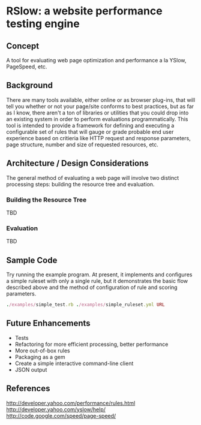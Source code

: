 # RSlow: a website performance testing engine


## Concept
A tool for evaluating web page optimization and performance a la YSlow, 
PageSpeed, etc.


## Background
There are many tools available, either online or as browser plug-ins, that 
will tell you whether or not your page/site conforms to best practices, but as 
far as I know, there aren't a ton of libraries or utilities that you could drop 
into an existing system in order to perform evaluations programmatically.  This
tool is intended to provide a framework for defining and executing a 
configurable set of rules that will gauge or grade probable end user experience 
based on critieria like HTTP request and response parameters, page structure, 
number and size of requested resources, etc.


## Architecture / Design Considerations
The general method of evaluating a web page will involve two distinct processing
steps: building the resource tree and evaluation.


### Building the Resource Tree
TBD


### Evaluation
TBD


## Sample Code
Try running the example program.  At present, it implements and configures a
simple ruleset with only a single rule, but it demonstrates the basic flow
described above and the method of configuration of rule and scoring parameters.

```ruby
./examples/simple_test.rb ./examples/simple_ruleset.yml URL
```


## Future Enhancements

- Tests
- Refactoring for more efficient processing, better performance
- More out-of-box rules
- Packaging as a gem
- Create a simple interactive command-line client
- JSON output


## References
<http://developer.yahoo.com/performance/rules.html>  
<http://developer.yahoo.com/yslow/help/>  
<http://code.google.com/speed/page-speed/>






